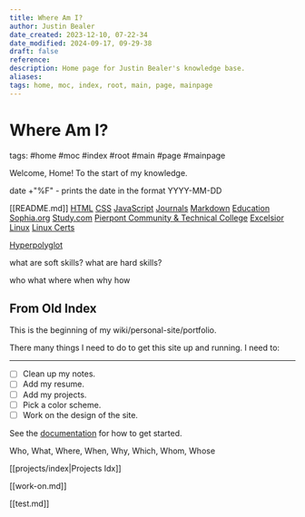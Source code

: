 ```yaml
---
title: Where Am I?
author: Justin Bealer
date_created: 2023-12-10, 07-22-34
date_modified: 2024-09-17, 09-29-38
draft: false
reference: 
description: Home page for Justin Bealer's knowledge base.
aliases: 
tags: home, moc, index, root, main, page, mainpage
---
```

# Where Am I?

tags: #home #moc #index #root #main #page #mainpage

Welcome, Home!
To the start of my knowledge.

date +"%F" - prints the date in the format YYYY-MM-DD

[[README.md]]
[HTML](./html.md)
[CSS](./css.md)
[JavaScript](./javascript.md)
[Journals](journals/journals.md)
[Markdown](./markdown.md)
[Education](./education/education.md)
[Sophia.org](./education/sophiaorg.md)
[Study.com](./education/studycom.md)
[Pierpont Community & Technical College](./education/pierpontCnTC.md)
[Excelsior](./education/excelsior.md)
[Linux](./linux/linux-home.md)
[Linux Certs](./linux/linux-certs.md)

[Hyperpolyglot](https://hyperpolyglot.org)

what are soft skills?
what are hard skills?

who what where when why how

## From Old Index

This is the beginning of my wiki/personal-site/portfolio.

There many things I need to do to get this site up and running. I need to:

---

- [ ] Clean up my notes.
- [ ] Add my resume.
- [ ] Add my projects.
- [ ] Pick a color scheme.
- [ ] Work on the design of the site.

See the [documentation](https://quartz.jzhao.xyz) for how to get started.

Who, What, Where, When, Why, Which, Whom, Whose

[[projects/index|Projects Idx]]

[[work-on.md]]

[[test.md]]
